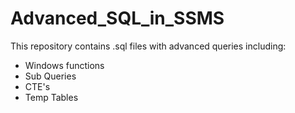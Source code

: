 # Advanced_SQL_in_SSMS

This repository contains .sql files with advanced queries including: 

- Windows functions
- Sub Queries
- CTE's
- Temp Tables
